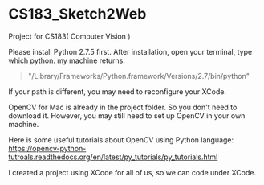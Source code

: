 CS183_Sketch2Web
================

Project for CS183( Computer Vision )

Please install Python 2.7.5 first. After installation, open your terminal, type which python. my machine returns:

<blockquote cite="http://vandadnp.wordpress.com/2012/07/05/building-and-running-python-scripts-with-xcode-4-x/">
"/Library/Frameworks/Python.framework/Versions/2.7/bin/python"
</blockquote>

 
If your path is different, you may need to reconfigure your XCode.

OpenCV for Mac is already in the project folder. So you don't need to download it. However, you may still need to set up OpenCV in your own machine.

Here is some useful tutorials about OpenCV using Python language:  https://opencv-python-tutroals.readthedocs.org/en/latest/py_tutorials/py_tutorials.html

I created a project using XCode for all of us, so we can code under XCode.
